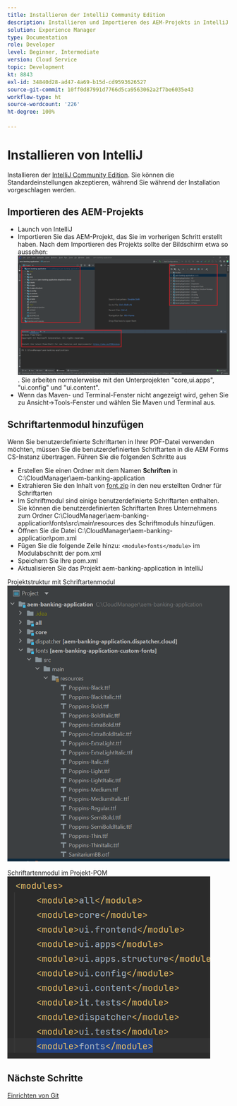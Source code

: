 ```yaml
---
title: Installieren der IntelliJ Community Edition
description: Installieren und Importieren des AEM-Projekts in IntelliJ
solution: Experience Manager
type: Documentation
role: Developer
level: Beginner, Intermediate
version: Cloud Service
topic: Development
kt: 8843
exl-id: 34840d28-ad47-4a69-b15d-cd9593626527
source-git-commit: 10ff0d87991d7766d5ca9563062a2f7be6035e43
workflow-type: ht
source-wordcount: '226'
ht-degree: 100%

---
```


# Installieren von IntelliJ

Installieren der [IntelliJ Community Edition](https://www.jetbrains.com/idea/download/#section=windows). Sie können die Standardeinstellungen akzeptieren, während Sie während der Installation vorgeschlagen werden.

## Importieren des AEM-Projekts

* Launch von IntelliJ
* Importieren Sie das AEM-Projekt, das Sie im vorherigen Schritt erstellt haben. Nach dem Importieren des Projekts sollte der Bildschirm etwa so aussehen: ![aem-banking-app](assets/aem-banking-app.png). Sie arbeiten normalerweise mit den Unterprojekten &quot;core,ui.apps&quot;, &quot;ui.config&quot; und &quot;ui.content&quot;.
* Wenn das Maven- und Terminal-Fenster nicht angezeigt wird, gehen Sie zu Ansicht->Tools-Fenster und wählen Sie Maven und Terminal aus.

## Schriftartenmodul hinzufügen

Wenn Sie benutzerdefinierte Schriftarten in Ihrer PDF-Datei verwenden möchten, müssen Sie die benutzerdefinierten Schriftarten in die AEM Forms CS-Instanz übertragen. Führen Sie die folgenden Schritte aus

* Erstellen Sie einen Ordner mit dem Namen **Schriften** in C:\CloudManager\aem-banking-application
* Extrahieren Sie den Inhalt von [font.zip](assets/fonts.zip) in den neu erstellten Ordner für Schriftarten
* Im Schriftmodul sind einige benutzerdefinierte Schriftarten enthalten. Sie können die benutzerdefinierten Schriftarten Ihres Unternehmens zum Ordner C:\CloudManager\aem-banking-application\fonts\src\main\resources des Schriftmoduls hinzufügen.
* Öffnen Sie die Datei C:\CloudManager\aem-banking-application\pom.xml
* Fügen Sie die folgende Zeile hinzu:  ```<module>fonts</module>``` im Modulabschnitt der pom.xml
* Speichern Sie Ihre pom.xml
* Aktualisieren Sie das Projekt aem-banking-application in IntelliJ

Projektstruktur mit Schriftartenmodul
![fonts-module](assets/fonts-module.png)

Schriftartenmodul im Projekt-POM
![fonts-pom](assets/fonts-module-pom.png)

## Nächste Schritte

[Einrichten von Git](./setup-git.md)
